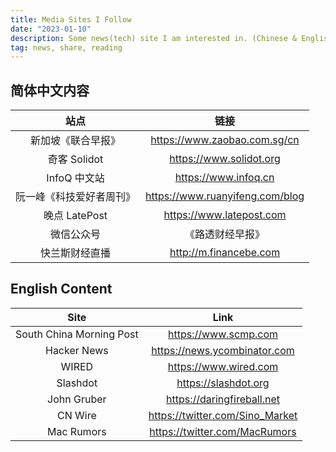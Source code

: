 ```yaml
---
title: Media Sites I Follow
date: "2023-01-10"
description: Some news(tech) site I am interested in. (Chinese & English)
tag: news, share, reading
---
```


## 简体中文内容

|           站点           |               链接                |
| :----------------------: | :-------------------------------: |
|    新加坡《联合早报》    |  <https://www.zaobao.com.sg/cn>   |
|       奇客 Solidot       |     <https://www.solidot.org>     |
|       InfoQ 中文站       |      <https://www.infoq.cn>       |
| 阮一峰《科技爱好者周刊》 | <https://www.ruanyifeng.com/blog> |
|      晚点 LatePost       |    <https://www.latepost.com>     |
|        微信公众号        |         《路透财经早报》          |
|      快兰斯财经直播      |     <http://m.financebe.com>      |

## English Content

|           Site           |               Link                |
| :----------------------: | :-------------------------------: |
| South China Morning Post |      <https://www.scmp.com>       |
|       Hacker News        |  <https://news.ycombinator.com>   |
|          WIRED           |      <https://www.wired.com>      |
|         Slashdot         |      <https://slashdot.org>       |
|       John Gruber        |   <https://daringfireball.net>    |
|         CN Wire          | <https://twitter.com/Sino_Market> |
|        Mac Rumors        |  <https://twitter.com/MacRumors>  |
